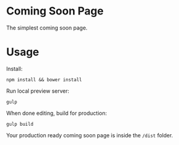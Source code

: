 # Coming Soon Page
The simplest coming soon page.

# Usage
    
Install:
    
    npm install && bower install
    
Run local preview server:
    
    gulp
    
When done editing, build for production:
    
    gulp build
    
Your production ready coming soon page is inside the `/dist` folder.
